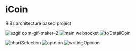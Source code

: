 # iCoin
RIBs architecture based project 

![ezgif com-gif-maker-2](https://user-images.githubusercontent.com/85341050/213863330-e7bb034a-b71d-43f8-984d-ccd883fc8ac1.gif) ![main websocket](https://user-images.githubusercontent.com/85341050/213864112-ee0959a1-69c0-4111-bc2e-6f8fd4bb16e5.gif) ![toDetailCoin](https://user-images.githubusercontent.com/85341050/213864139-b20a1b39-1e28-4d18-a27f-747fd62b0b53.gif)

![chartSelection](https://user-images.githubusercontent.com/85341050/213864147-a67e37bd-9d47-4cd5-aea2-c464cf68d4ba.gif) ![opinion](https://user-images.githubusercontent.com/85341050/213864154-6093b6be-a47b-441a-8020-ef43bd729899.gif) ![writingOpinion](https://user-images.githubusercontent.com/85341050/213864163-8e54c025-5c54-4204-b89d-73dc9a392bdd.gif)

